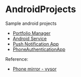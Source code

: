 # AndroidProjects

Sample android projects

- [Portfolio Manager](https://github.com/narottamgoyal/AndroidProjects/tree/master/PortfolioManager)
- [Android Service](https://github.com/narottamgoyal/AndroidProjects/tree/master/AndroidService)
- [Push Notification App](https://github.com/narottamgoyal/AndroidProjects/tree/master/PushNotificationApp)
- [PhoneAuthenticationApp](https://github.com/narottamgoyal/AndroidProjects/tree/master/PhoneAuthenticationApp)

Reference:
- [Phone mirror - vysor](https://www.vysor.io/)
